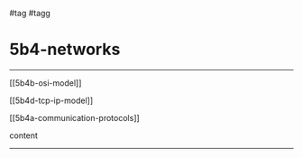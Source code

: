#tag #tagg
# 5b4-networks
---


[[5b4b-osi-model]]

[[5b4d-tcp-ip-model]]


[[5b4a-communication-protocols]]

content


---




